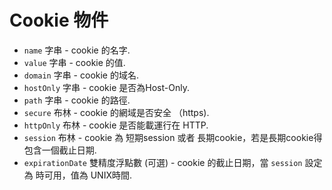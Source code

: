 # Cookie 物件

* `name` 字串 - cookie 的名字.
* `value` 字串 - cookie 的值.
* `domain` 字串 - cookie 的域名.
* `hostOnly` 字串 - cookie 是否為Host-Only.
* `path` 字串 - cookie 的路徑.
* `secure` 布林 - cookie 的網域是否安全 （https).
* `httpOnly` 布林 - cookie 是否能載運行在 HTTP.
* `session` 布林 - cookie 為 短期session 或者 長期cookie，若是長期cookie得包含一個截止日期.
* `expirationDate` 雙精度浮點數 (可選) - cookie 的截止日期，當 `session` 設定為 時可用，值為 UNIX時間.
